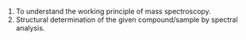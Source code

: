 1. To understand the working principle of mass spectroscopy.
2. Structural determination of the given compound/sample by spectral analysis.
